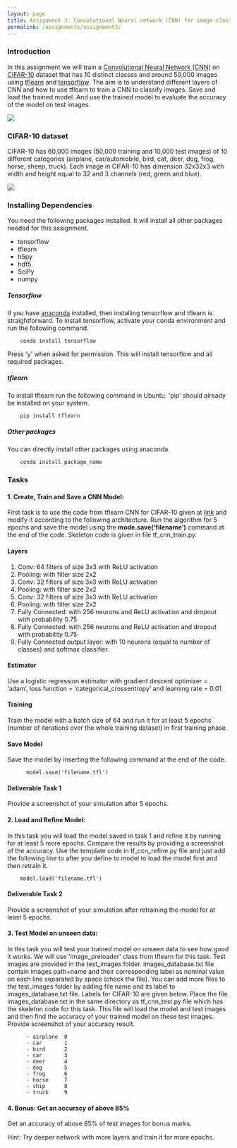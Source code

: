 ```yaml
---
layout: page
title: Assignment 3: Convolutional Neural network (CNN) for image classification
permalink: /assignments/assignment3/
---
```


### Introduction
In this assignment we will train a [Convolutional Neural Network (CNN)](http://cs231n.github.io/convolutional-networks/) on [CIFAR-10](https://www.cs.toronto.edu/~kriz/cifar.html) dataset that has 10 distinct classes and around 50,000 images using [tflearn](http://tflearn.org/) and [tensorflow](https://www.tensorflow.org/). The aim is to understand different layers of CNN and how to use tflearn to train a CNN to classify images. Save and load the trained model. And use the trained model to evaluate the accuracy of the model on test images.

<div class='fig figcenter'>
  <img src='../images/cnn.png'>
</div>

### CIFAR-10 dataset
CIFAR-10 has 60,000 images (50,000 training and 10,000 test images) of 10 different categories (airplane, car/automobile, bird, cat, deer, dog, frog, horse, sheep, truck). Each image in CIFAR-10 has dimension 32x32x3 with width and height equal to 32 and 3 channels (red, green and blue).

<div class='fig figcenter'>
  <img src='../images/cifar10.png'>
</div>

### Installing Dependencies
You need the following packages installed. It will install all other packages needed for this assignment.

- tensorflow
- tflearn
- h5py
- hdf5
- SciPy
- numpy

##### Tensorflow
If you have [anaconda](https://www.continuum.io/) installed, then installing tensorflow and tflearn is straightforward. To install tensorflow, activate your conda environment and run the following command.

        conda install tensorflow

Press 'y' when asked for permission. This will install tensorflow and all required packages.

##### tflearn
To install tflearn run the following command in Ubuntu. 'pip' should already be installed on your system.

        pip install tflearn

##### Other packages
You can directly install other packages using anaconda.

        conda install package_name


### Tasks
#### 1. Create, Train and Save a CNN Model:
First task is to use the code from tflearn CNN for CIFAR-10 given at [link](https://github.com/tflearn/tflearn/blob/master/examples/images/convnet_cifar10.py) and modify it according to the following architecture. Run the algorithm for 5 epochs and save the model using the **mode.save('filename')** command at the end of the code. Skeleton code is given in file tf_cnn_train.py.

#### Layers
  1. Conv: 64 filters of size 3x3 with ReLU activation
  2. Pooling: with filter size 2x2
  3. Conv: 32 filters of size 3x3 with ReLU activation
  4. Pooling: with filter size 2x2
  5. Conv: 32 filters of size 3x3 with ReLU activation
  6. Pooling: with filter size 2x2
  7. Fully Connected: with 256 neurons and ReLU activation and dropout with probability 0.75
  8. Fully Connected: with 256 neurons and ReLU activation and dropout with probability 0.75
  9. Fully Connected output layer: with 10 neurons (equal to number of classes) and softmax classifier.

#### Estimator
Use a logistic regression estimator with gradient descent optimizer = ‘adam’,  loss function =  ‘categorical_crossentropy’ and learning rate = 0.01

#### Training
Train the model with a batch size of 64 and run it for at least 5 epochs (number of iterations over the whole training dataset) in first training phase.

#### Save Model
Save the model by inserting the following command at the end of the code.

          model.save('filename.tfl')

#### Deliverable Task 1
Provide a screenshot of your simulation after 5 epochs.

#### 2. Load and Refine Model:
In this task you will load the model saved in task 1 and refine it by running for at least 5 more epochs. Compare the results by providing a screenshot of the accuracy. Use the template code in tf_ccn_refine.py file and just add the following line to after you define to model to load the model first and then retrain it.

        model.load('filename.tfl')

#### Deliverable Task 2
Provide a screenshot of your simulation after retraining the model for at least 5 epochs.


#### 3. Test Model on unseen data:
In this task you will test your trained model on unseen data to see how good it works. We will use 'image_preloader' class from tflearn for this task. Test images are provided in the test_images folder. images_database.txt file contain images path+name and their corresponding label as nominal value on each line separated by space (check the file). You can add more files to the test_images folder by adding file name and its label to images_database.txt file. Labels for CIFAR-10 are given below. Place the file images_database.txt in the same directory as tf_cnn_test.py file which has the skeleton code for this task.  This file will load the model and test images and then find the accuracy of your trained model on these test images. Provide screenshot of your accuracy result.

          - airplane  0
          - car       1
          - bird      2
          - car       3
          - deer      4
          - dog       5
          - frog      6
          - horse     7
          - ship      8
          - truck     9

#### 4. Bonus: Get an accuracy of above 85%
Get an accuracy of above 85% of test images for bonus marks.

Hint: Try deeper network with more layers and train it for more epochs.
